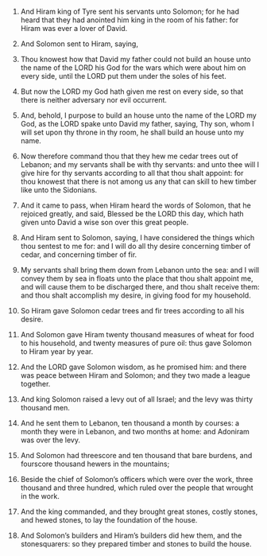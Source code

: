 1. And Hiram king of Tyre sent his servants unto Solomon; for he had
heard that they had anointed him king in the room of his father: for
Hiram was ever a lover of David.

2. And Solomon sent to Hiram, saying,

3. Thou knowest how that David
my father could not build an house unto the name of the LORD his God
for the wars which were about him on every side, until the LORD put
them under the soles of his feet.

4. But now the LORD my God hath given me rest on every side, so that
there is neither adversary nor evil occurrent.

5. And, behold, I purpose to build an house unto the name of the LORD
my God, as the LORD spake unto David my father, saying, Thy son, whom
I will set upon thy throne in thy room, he shall build an house unto
my name.

6. Now therefore command thou that they hew me cedar trees out of
Lebanon; and my servants shall be with thy servants: and unto thee
will I give hire for thy servants according to all that thou shalt
appoint: for thou knowest that there is not among us any that can
skill to hew timber like unto the Sidonians.

7. And it came to pass, when Hiram heard the words of Solomon, that
he rejoiced greatly, and said, Blessed be the LORD this day, which
hath given unto David a wise son over this great people.

8. And Hiram sent to Solomon, saying, I have considered the things
which thou sentest to me for: and I will do all thy desire concerning
timber of cedar, and concerning timber of fir.

9. My servants shall bring them down from Lebanon unto the sea: and I
will convey them by sea in floats unto the place that thou shalt
appoint me, and will cause them to be discharged there, and thou shalt
receive them: and thou shalt accomplish my desire, in giving food for
my household.

10. So Hiram gave Solomon cedar trees and fir trees according to all
his desire.

11. And Solomon gave Hiram twenty thousand measures of wheat for food
to his household, and twenty measures of pure oil: thus gave Solomon
to Hiram year by year.

12. And the LORD gave Solomon wisdom, as he promised him: and there
was peace between Hiram and Solomon; and they two made a league
together.

13. And king Solomon raised a levy out of all Israel; and the levy
was thirty thousand men.

14. And he sent them to Lebanon, ten thousand a month by courses: a
month they were in Lebanon, and two months at home: and Adoniram was
over the levy.

15. And Solomon had threescore and ten thousand that bare burdens,
and fourscore thousand hewers in the mountains;

16. Beside the chief
of Solomon’s officers which were over the work, three thousand and
three hundred, which ruled over the people that wrought in the work.

17. And the king commanded, and they brought great stones, costly
stones, and hewed stones, to lay the foundation of the house.

18. And Solomon’s builders and Hiram’s builders did hew them, and the
stonesquarers: so they prepared timber and stones to build the house.